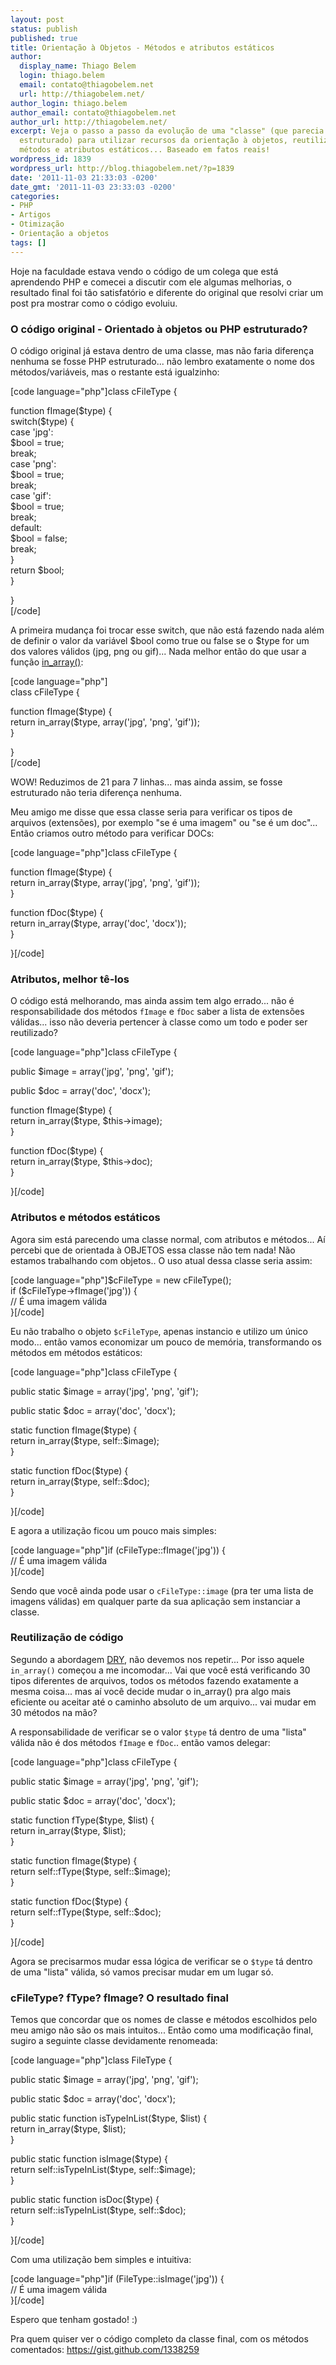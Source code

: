 ```yaml
---
layout: post
status: publish
published: true
title: Orientação à Objetos - Métodos e atributos estáticos
author:
  display_name: Thiago Belem
  login: thiago.belem
  email: contato@thiagobelem.net
  url: http://thiagobelem.net/
author_login: thiago.belem
author_email: contato@thiagobelem.net
author_url: http://thiagobelem.net/
excerpt: Veja o passo a passo da evolução de uma "classe" (que parecia mais código
  estruturado) para utilizar recursos da orientação à objetos, reutilização de código,
  métodos e atributos estáticos... Baseado em fatos reais!
wordpress_id: 1839
wordpress_url: http://blog.thiagobelem.net/?p=1839
date: '2011-11-03 21:33:03 -0200'
date_gmt: '2011-11-03 23:33:03 -0200'
categories:
- PHP
- Artigos
- Otimização
- Orientação a objetos
tags: []
---
```

<p>Hoje na faculdade estava vendo o código de um colega que está aprendendo PHP e comecei a discutir com ele algumas melhorias, o resultado final foi tão satisfatório e diferente do original que resolvi criar um post pra mostrar como o código evoluiu.</p>
<h3>O código original - Orientado à objetos ou PHP estruturado?</h3>
<p>O código original já estava dentro de uma classe, mas não faria diferença nenhuma se fosse PHP estruturado... não lembro exatamente o nome dos métodos/variáveis, mas o restante está igualzinho:</p>
<p>[code language="php"]class cFileType {</p>
<p>	function fImage($type) {<br />
		switch($type) {<br />
			case 'jpg':<br />
			$bool = true;<br />
			break;<br />
			case 'png':<br />
			$bool = true;<br />
			break;<br />
			case 'gif':<br />
			$bool = true;<br />
			break;<br />
			default:<br />
			$bool = false;<br />
			break;<br />
		}<br />
		return $bool;<br />
	}</p>
<p>}<br />
[/code]</p>
<p>A primeira mudança foi trocar esse switch, que não está fazendo nada além de definir o valor da variável $bool como true ou false se o $type for um dos valores válidos (jpg, png ou gif)... Nada melhor então do que usar a função <a href="http://php.net/manual/en/function.in-array.php">in_array()</a>:</p>
<p>[code language="php"]<br />
class cFileType {</p>
<p>	function fImage($type) {<br />
		return in_array($type, array('jpg', 'png', 'gif'));<br />
	}</p>
<p>}<br />
[/code]</p>
<p>WOW! Reduzimos de 21 para 7 linhas... mas ainda assim, se fosse estruturado não teria diferença nenhuma.</p>
<p>Meu amigo me disse que essa classe seria para verificar os tipos de arquivos (extensões), por exemplo "se é uma imagem" ou "se é um doc"... Então criamos outro método para verificar DOCs:</p>
<p>[code language="php"]class cFileType {</p>
<p>	function fImage($type) {<br />
		return in_array($type, array('jpg', 'png', 'gif'));<br />
	}</p>
<p>	function fDoc($type) {<br />
		return in_array($type, array('doc', 'docx'));<br />
	}</p>
<p>}[/code]</p>
<h3>Atributos, melhor tê-los</h3>
<p>O código está melhorando, mas ainda assim tem algo errado... não é responsabilidade dos métodos <code>fImage</code> e <code>fDoc</code> saber a lista de extensões válidas... isso não deveria pertencer à classe como um todo e poder ser reutilizado?</p>
<p>[code language="php"]class cFileType {</p>
<p>	public $image = array('jpg', 'png', 'gif');</p>
<p>	public $doc = array('doc', 'docx');</p>
<p>	function fImage($type) {<br />
		return in_array($type, $this-&gt;image);<br />
	}</p>
<p>	function fDoc($type) {<br />
		return in_array($type, $this-&gt;doc);<br />
	}</p>
<p>}[/code]</p>
<h3>Atributos e métodos estáticos</h3>
<p>Agora sim está parecendo uma classe normal, com atributos e métodos... Aí percebi que de orientada à OBJETOS essa classe não tem nada! Não estamos trabalhando com objetos.. O uso atual dessa classe seria assim:</p>
<p>[code language="php"]$cFileType = new cFileType();<br />
if ($cFileType-&gt;fImage('jpg')) {<br />
	// É uma imagem válida<br />
}[/code]</p>
<p>Eu não trabalho o objeto <code>$cFileType</code>, apenas instancio e utilizo um único modo... então vamos economizar um pouco de memória, transformando os métodos em métodos estáticos:</p>
<p>[code language="php"]class cFileType {</p>
<p>	public static $image = array('jpg', 'png', 'gif');</p>
<p>	public static $doc = array('doc', 'docx');</p>
<p>	static function fImage($type) {<br />
		return in_array($type, self::$image);<br />
	}</p>
<p>	static function fDoc($type) {<br />
		return in_array($type, self::$doc);<br />
	}</p>
<p>}[/code]</p>
<p>E agora a utilização ficou um pouco mais simples:</p>
<p>[code language="php"]if (cFileType::fImage('jpg')) {<br />
	// É uma imagem válida<br />
}[/code]</p>
<p>Sendo que você ainda pode usar o <code>cFileType::image</code> (pra ter uma lista de imagens válidas) em qualquer parte da sua aplicação sem instanciar a classe.</p>
<h3>Reutilização de código</h3>
<p>Segundo a abordagem <a href="http://pt.wikipedia.org/wiki/Don't_repeat_yourself">DRY</a>, não devemos nos repetir... Por isso aquele <code>in_array()</code> começou a me incomodar... Vai que você está verificando 30 tipos diferentes de arquivos, todos os métodos fazendo exatamente a mesma coisa... mas aí você decide mudar o in_array() pra algo mais eficiente ou aceitar até o caminho absoluto de um arquivo... vai mudar em 30 métodos na mão?</p>
<p>A responsabilidade de verificar se o valor <code>$type</code> tá dentro de uma "lista" válida não é dos métodos <code>fImage</code> e <code>fDoc</code>.. então vamos delegar:</p>
<p>[code language="php"]class cFileType {</p>
<p>	public static $image = array('jpg', 'png', 'gif');</p>
<p>	public static $doc = array('doc', 'docx');</p>
<p>	static function fType($type, $list) {<br />
		return in_array($type, $list);<br />
	}</p>
<p>	static function fImage($type) {<br />
		return self::fType($type, self::$image);<br />
	}</p>
<p>	static function fDoc($type) {<br />
		return self::fType($type, self::$doc);<br />
	}</p>
<p>}[/code]</p>
<p>Agora se precisarmos mudar essa lógica de verificar se o <code>$type</code> tá dentro de uma "lista" válida, só vamos precisar mudar em um lugar só.</p>
<h3>cFileType? fType? fImage? O resultado final</h3>
<p>Temos que concordar que os nomes de classe e métodos escolhidos pelo meu amigo não são os mais intuitos... Então como uma modificação final, sugiro a seguinte classe devidamente renomeada:</p>
<p>[code language="php"]class FileType {</p>
<p>	public static $image = array('jpg', 'png', 'gif');</p>
<p>	public static $doc = array('doc', 'docx');</p>
<p>	public static function isTypeInList($type, $list) {<br />
		return in_array($type, $list);<br />
	}</p>
<p>	public static function isImage($type) {<br />
		return self::isTypeInList($type, self::$image);<br />
	}</p>
<p>	public static function isDoc($type) {<br />
		return self::isTypeInList($type, self::$doc);<br />
	}</p>
<p>}[/code]</p>
<p>Com uma utilização bem simples e intuitiva: </p>
<p>[code language="php"]if (FileType::isImage('jpg')) {<br />
	// É uma imagem válida<br />
}[/code]</p>
<p>Espero que tenham gostado! :)</p>
<p>Pra quem quiser ver o código completo da classe final, com os métodos comentados: <a href="https://gist.github.com/1338259">https://gist.github.com/1338259</a></p>
